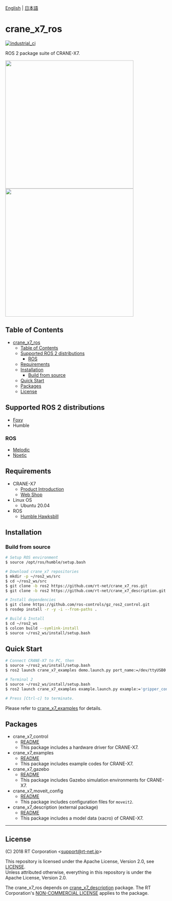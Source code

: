 [English](README.en.md) | [日本語](README.md)

# crane_x7_ros

[![industrial_ci](https://github.com/rt-net/crane_x7_ros/actions/workflows/industrial_ci.yml/badge.svg?branch=ros2)](https://github.com/rt-net/crane_x7_ros/actions/workflows/industrial_ci.yml)

ROS 2 package suite of CRANE-X7.

<img src=https://rt-net.github.io/images/crane-x7/CRANE-X7-500x500.png width=400px/><img src=https://rt-net.github.io/images/crane-x7/crane_x7_gazebo_ros2.png width=400px />

## Table of Contents

- [crane_x7_ros](#crane_x7_ros)
  - [Table of Contents](#table-of-contents)
  - [Supported ROS 2 distributions](#supported-ros-2-distributions)
    - [ROS](#ros)
  - [Requirements](#requirements)
  - [Installation](#installation)
    - [Build from source](#build-from-source)
  - [Quick Start](#quick-start)
  - [Packages](#packages)
  - [License](#license)

## Supported ROS 2 distributions

- [Foxy](https://github.com/rt-net/crane_x7_ros/tree/foxy-devel)
- Humble

### ROS

- [Melodic](https://github.com/rt-net/crane_x7_ros/tree/master)
- [Noetic](https://github.com/rt-net/crane_x7_ros/tree/master)
## Requirements

- CRANE-X7
  - [Product Introduction](https://rt-net.jp/products/crane-x7/)
  - [Web Shop](https://www.rt-shop.jp/index.php?main_page=product_info&products_id=3660&language=en)
- Linux OS
  - Ubuntu 20.04
- ROS
  - [Humble Hawksbill](https://docs.ros.org/en/humble/Installation.html)

## Installation

### Build from source

```sh
# Setup ROS environment
$ source /opt/ros/humble/setup.bash

# Download crane_x7 repositories
$ mkdir -p ~/ros2_ws/src
$ cd ~/ros2_ws/src
$ git clone -b ros2 https://github.com/rt-net/crane_x7_ros.git
$ git clone -b ros2 https://github.com/rt-net/crane_x7_description.git

# Install dependencies
$ git clone https://github.com/ros-controls/gz_ros2_control.git
$ rosdep install -r -y -i --from-paths .

# Build & Install
$ cd ~/ros2_ws
$ colcon build --symlink-install
$ source ~/ros2_ws/install/setup.bash
```

## Quick Start

```sh
# Connect CRANE-X7 to PC, then
$ source ~/ros2_ws/install/setup.bash
$ ros2 launch crane_x7_examples demo.launch.py port_name:=/dev/ttyUSB0

# Terminal 2
$ source ~/ros2_ws/install/setup.bash
$ ros2 launch crane_x7_examples example.launch.py example:='gripper_control'

# Press [Ctrl-c] to terminate.
```

Please refer to [crane_x7_examples](./crane_x7_examples/README.md) for details.

## Packages

- crane_x7_control
  - [README](./crane_x7_control/README.md)
  - This package includes a hardware driver for CRANE-X7.
- crane_x7_examples
  - [README](./crane_x7_examples/README.md)
  - This package includes example codes for CRANE-X7.
- crane_x7_gazebo
  - [README](./crane_x7_gazebo/README.md)
  - This package includes Gazebo simulation environments for CRANE-X7.
- crane_x7_moveit_config
  - [README](./crane_x7_moveit_config/README.md)
  - This package includes configuration files for `moveit2`.
- crane_x7_description (external package)
  - [README](https://github.com/rt-net/crane_x7_description/blob/ros2/README.en.md)
  - This package includes a model data (xacro) of CRANE-X7.

---

## License

(C) 2018 RT Corporation \<support@rt-net.jp\>

This repository is licensed under the Apache License, Version 2.0, see [LICENSE](./LICENSE).  
Unless attributed otherwise, everything in this repository is under the Apache License, Version 2.0.

The crane_x7_ros depends on [crane_x7_description](https://github.com/rt-net/crane_x7_description/tree/ros2) package.
The RT Corporation's [NON-COMMERCIAL LICENSE](https://github.com/rt-net/crane_x7_description/blob/ros2/LICENSE) applies to the package.
